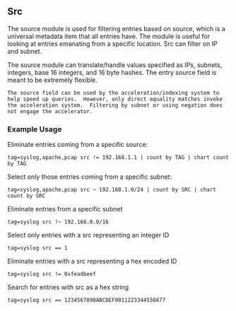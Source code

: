 ## Src

The source module is used for filtering entries based on source, which is a universal metadata item that all entries have.  The module is useful for looking at entries emanating from a specific location.  Src can filter on IP and subnet.

The source module can translate/handle values specified as IPs, subnets, integers, base 16 integers, and 16 byte hashes.  The entry source field is meant to be extremely flexible.

```{note}
The source field can be used by the acceleration/indexing system to help speed up queries.  However, only direct equality matches invoke the acceleration system.  Filtering by subnet or using negation does not engage the accelerator.
```

### Example Usage

Eliminate entries coming from a specific source:

```gravwell
tag=syslog,apache,pcap src != 192.168.1.1 | count by TAG | chart count by TAG
```

Select only those entries coming from a specific subnet:

```gravwell
tag=syslog,apache,pcap src ~ 192.168.1.0/24 | count by SRC | chart count by SRC
```

Eliminate entries from a specific subnet

```gravwell
tag=syslog src !~ 192.168.0.0/16
```

Select only entries with a src representing an integer ID

```gravwell
tag=syslog src == 1
```

Eliminate entries with a src representing a hex encoded ID

```gravwell
tag=syslog src != 0xfeadbeef
```

Search for entries with src as a hex string

```gravwell
tag=syslog src == 1234567890ABCDEF0011223344556677
```
